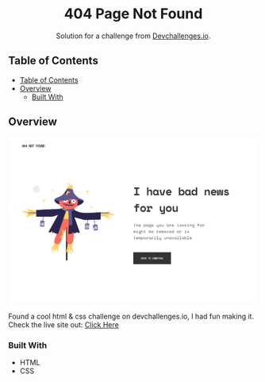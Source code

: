 <!-- Please update value in the {}  -->

<h1 align="center">404 Page Not Found</h1>

<div align="center">
   Solution for a challenge from  <a href="https://devchallenges.io/challenges/wBunSb7FPrIepJZAg0sY" target="_blank">Devchallenges.io</a>.
</div>

<!-- TABLE OF CONTENTS -->

## Table of Contents

- [Table of Contents](#table-of-contents)
- [Overview](#overview)
  - [Built With](#built-with)

<!-- OVERVIEW -->

## Overview

![screenshot](./screenshots/screenshot-1.png)

Found a cool html & css challenge on devchallenges.io, I had fun making it.\
Check the live site out: [Click Here](https://undefined-dc-404.netlify.app/)

### Built With

- HTML
- CSS
